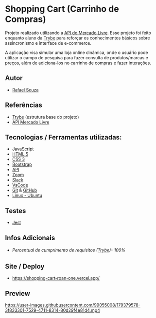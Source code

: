 # Shopping Cart (Carrinho de Compras)

Projeto realizado utilizando a [API do Mercado Livre](https://developers.mercadolivre.com.br/pt_br/itens-e-buscas).
Esse projeto foi feito enquanto aluno da [Trybe](https://www.betrybe.com/) para reforçar 
os conhecimentos básicos sobre assincronismo e interface de e-commerce.

A aplicação visa simular uma loja online dinâmica, onde o usuário pode utilizar o campo de pesquisa para fazer consulta de produtos/marcas e preços, além de adiciona-los no carrinho de compras e fazer interações.

## Autor

- [Rafael Souza](https://github.com/Rafael-Souza-97)

## Referências

 - [Trybe](https://www.betrybe.com/) (estrutura base do projeto)
 - [API Mercado Livre](https://developers.mercadolivre.com.br/pt_br/itens-e-buscas)

## Tecnologias / Ferramentas utilizadas:

- [JavaScript](https://www.javascript.com/)
- [HTML 5](https://html.com/)
- [CSS 3](https://www.w3.org/Style/CSS/Overview.en.html)
- [Bootstrap](https://getbootstrap.com/)
- [API](https://developers.mercadolivre.com.br/pt_br/itens-e-buscas)
- [Zoom](https://zoom.us/)
- [Slack](https://slack.com/intl/pt-br/)
- [VsCode](https://code.visualstudio.com/)
- [Git](https://git-scm.com/) & [GitHub](https://github.com/)
- [Linux - Ubuntu](https://ubuntu.com/)

## Testes

- [Jest](https://jestjs.io/pt-BR/)


## Infos Adicionais

- ###### Percentual de cumprimento de requisitos ([Trybe](https://www.betrybe.com/))- 100%

## Site / Deploy

- https://shopping-cart-roan-one.vercel.app/

## Preview

https://user-images.githubusercontent.com/99055008/179379578-3f833301-7529-4711-8314-80d29f4e81d4.mp4
